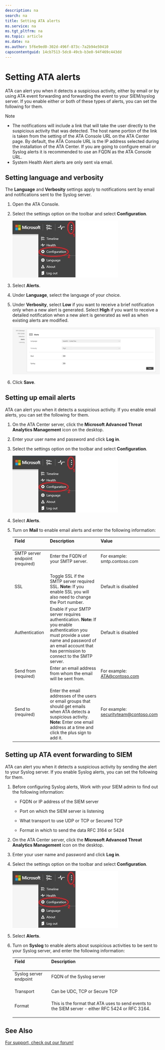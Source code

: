 ```yaml
---
description: na
search: na
title: Setting ATA alerts
ms.service: na
ms.tgt_pltfrm: na
ms.topic: article
ms.date: na
ms.author: 5f6e9ed0-302d-496f-873c-7a2b94e50410
capscontentguid: 14cb7513-5dc8-49cb-b3e0-94f469c443dd
---
```

# Setting ATA alerts
ATA can alert you when it detects a suspicious activity, either by email or by using ATA event forwarding and forwarding the event to your SIEM/syslog server. If you enable either or both of these types of alerts, you can set the following for them.

> [!NOTE]
> - The notifications will include a link that will take the user directly to the suspicious activity that was detected. The host name portion of the link is taken from the setting of the ATA Console URL on the ATA Center page. By default, the ATA Console URL is the IP address selected during the installation of the ATA Center.  If you are going to configure email or Syslog alerts it is recommended to use an FQDN as the ATA Console URL.
> - System Health Alert alerts are only sent via email.

## Setting language and verbosity
The **Language** and **Verbosity** settings apply to notifications sent by email and notifications sent to the Syslog server.

1. Open the ATA Console.

2. Select the settings option on the toolbar and select **Configuration**.

   ![](../Image/ATA_config_icon.JPG)

3. Select **Alerts**.

4. Under **Language**, select the language of your choice.

5. Under **Verbosity**, select **Low** if you want to receive a brief notification only when a new alert is generated. Select **High** if you want to receive a detailed notification when a new alert is generated as well as when existing alerts are modified.

   ![](../Image/ATA_alerts_verbosity_language.JPG)

6. Click **Save**.

## Setting up email alerts
ATA can alert you when it detects a suspicious activity. If you enable email alerts, you can set the following for them.

1. On the ATA Center server, click the **Microsoft Advanced Threat Analytics Management** icon on the desktop.

2. Enter your user name and password and click **Log in**.

3. Select the settings option on the toolbar and select **Configuration**.

   ![](../Image/ATA_config_icon.JPG)

4. Select **Alerts**.

5. Turn on **Mail** to enable email alerts and enter the following information:

   |Field <br /> <br />|Description <br /> <br />|Value <br /> <br />|
   |---------|---------------|---------|
   |SMTP server endpoint (required) <br /> <br />|Enter the FQDN of your SMTP server. <br /> <br />|For example: <br />smtp.contoso.com <br /> <br />|
   |SSL <br /> <br />|Toggle SSL if the SMTP server required SSL. **Note:** If you enable SSL you will also need to change the Port number. <br />|Default is disabled <br /> <br />|
   |Authentication <br /> <br />|Enable if your SMTP server requires authentication. **Note:** If you enable authentication you must provide a user name and password of an email account that has permission to connect to the SMTP server. <br />|Default is disabled <br /> <br />|
   |Send from (required) <br /> <br />|Enter an email address from whom the email will be sent from. <br /> <br />|For example: <br />ATA@contoso.com <br /> <br />|
   |Send to (required) <br /> <br />|Enter the email addresses of the users or email groups that should get emails when ATA detects a suspicious activity. **Note:** Enter one email address at a time and click the plus sign to add it. <br />|For example: <br />securityteam@contoso.com <br /> <br />|

## Setting up ATA event forwarding to SIEM
ATA can alert you when it detects a suspicious activity by sending the alert to your Syslog server. If you enable Syslog alerts, you can set the following for them.

1. Before configuring Syslog alerts, Work with your SIEM admin to find out the following information:

   - FQDN or IP address of the SIEM server

   - Port on which the SIEM server is listening

   - What transport to use UDP or TCP or Secured TCP

   - Format in which to send the data RFC 3164 or 5424

2. On the ATA Center server, click the **Microsoft Advanced Threat Analytics Management** icon on the desktop.

3. Enter your user name and password and click **Log in**.

4. Select the settings option on the toolbar and select **Configuration**.

   ![](../Image/ATA_config_icon.JPG)

5. Select **Alerts**.

6. Turn on **Syslog** to enable alerts about suspicious activities  to be sent to your Syslog server, and enter the following information:

   |Field <br /> <br />|Description <br /> <br />|
   |---------|---------------|
   |Syslog server endpoint <br /> <br />|FQDN of the Syslog server <br /> <br />|
   |Transport <br /> <br />|Can be UDC, TCP or Secure TCP <br /> <br />|
   |Format <br /> <br />|This is the format that ATA uses to send events to the SIEM server - either RFC 5424 or RFC 3164. <br /> <br />|

## See Also
[For support, check out our forum!](https://social.technet.microsoft.com/Forums/security/en-US/home?forum=mata)

